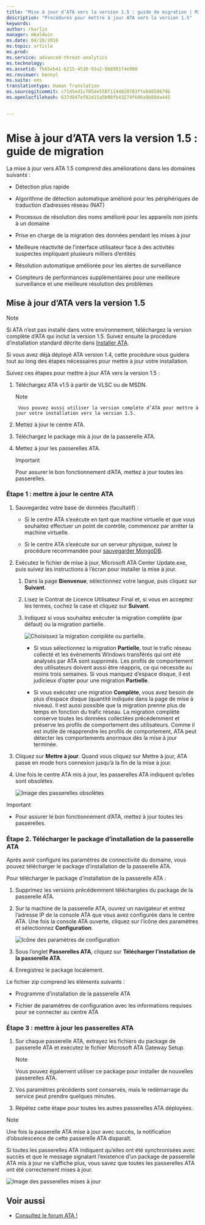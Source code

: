 ```yaml
---
title: "Mise à jour d’ATA vers la version 1.5 : guide de migration | Microsoft ATA"
description: "Procédures pour mettre à jour ATA vers la version 1.5"
keywords: 
author: rkarlin
manager: mbaldwin
ms.date: 04/28/2016
ms.topic: article
ms.prod: 
ms.service: advanced-threat-analytics
ms.technology: 
ms.assetid: fb65eb41-b215-4530-93a2-0b8991f4e980
ms.reviewer: bennyl
ms.suite: ems
translationtype: Human Translation
ms.sourcegitcommit: c71d5ed1c705de558f1144820703ffe84850679b
ms.openlocfilehash: 637d847af82d15a5b88fb43274f606a9b89da445


---
```


# Mise à jour d’ATA vers la version 1.5 : guide de migration
La mise à jour vers ATA 1.5 comprend des améliorations dans les domaines suivants :

-   Détection plus rapide

-   Algorithme de détection automatique amélioré pour les périphériques de traduction d’adresses réseau (NAT)

-   Processus de résolution des noms amélioré pour les appareils non joints à un domaine

-   Prise en charge de la migration des données pendant les mises à jour

-   Meilleure réactivité de l’interface utilisateur face à des activités suspectes impliquant plusieurs milliers d’entités

-   Résolution automatique améliorée pour les alertes de surveillance

-   Compteurs de performances supplémentaires pour une meilleure surveillance et une meilleure résolution des problèmes

## Mise à jour d’ATA vers la version 1.5
> [!NOTE]
> Si ATA n’est pas installé dans votre environnement, téléchargez la version complète d’ATA qui inclut la version 1.5. Suivez ensuite la procédure d’installation standard décrite dans [Installer ATA](/advanced-threat-analytics/deploy-use/install-ata).

Si vous avez déjà déployé ATA version 1.4, cette procédure vous guidera tout au long des étapes nécessaires pour mettre à jour votre installation.

Suivez ces étapes pour mettre à jour ATA vers la version 1.5 :

1.  Téléchargez ATA v1.5 à partir de VLSC ou de MSDN.
      > [!NOTE]
         Vous pouvez aussi utiliser la version complète d’ATA pour mettre à jour votre installation vers la version 1.5.


2.  Mettez à jour le centre ATA.

3.  Téléchargez le package mis à jour de la passerelle ATA.

4.  Mettez à jour les passerelles ATA.

    > [!IMPORTANT]
    > Pour assurer le bon fonctionnement d’ATA, mettez à jour toutes les passerelles.

### Étape 1 : mettre à jour le centre ATA

1.  Sauvegardez votre base de données (facultatif) :

    -   Si le centre ATA s’exécute en tant que machine virtuelle et que vous souhaitez effectuer un point de contrôle, commencez par arrêter la machine virtuelle.

    -   Si le centre ATA s’exécute sur un serveur physique, suivez la procédure recommandée pour [sauvegarder MongoDB](https://docs.mongodb.org/manual/core/backups/).

2.  Exécutez le fichier de mise à jour, Microsoft ATA Center Update.exe, puis suivez les instructions à l’écran pour installer la mise à jour.

    1.  Dans la page **Bienvenue**, sélectionnez votre langue, puis cliquez sur **Suivant**.

    2.  Lisez le Contrat de Licence Utilisateur Final et, si vous en acceptez les termes, cochez la case et cliquez sur **Suivant**.

    3.  Indiquez si vous souhaitez exécuter la migration complète (par défaut) ou la migration partielle.

        ![Choisissez la migration complète ou partielle.](media/ATA-center-fullpartial.png)

        -   Si vous sélectionnez la migration **Partielle**, tout le trafic réseau collecté et les événements Windows transférés qui ont été analysés par ATA sont supprimés. Les profils de comportement des utilisateurs doivent aussi être réappris, ce qui nécessite au moins trois semaines. Si vous manquez d’espace disque, il est judicieux d’opter pour une migration **Partielle**.

        -   Si vous exécutez une migration **Complète**, vous avez besoin de plus d’espace disque (quantité indiquée dans la page de mise à niveau). Il est aussi possible que la migration prenne plus de temps en fonction du trafic réseau. La migration complète conserve toutes les données collectées précédemment et préserve les profils de comportement des utilisateurs. Comme il est inutile de réapprendre les profils de comportement, ATA peut détecter les comportements anormaux dès la mise à jour terminée.

3.  Cliquez sur **Mettre à jour**. Quand vous cliquez sur Mettre à jour, ATA passe en mode hors connexion jusqu’à la fin de la mise à jour.

4.  Une fois le centre ATA mis à jour, les passerelles ATA indiquent qu’elles sont obsolètes.

    ![Image des passerelles obsolètes](media/ATA-center-outdated.png)

> [!IMPORTANT]
> - Pour assurer le bon fonctionnement d’ATA, mettez à jour toutes les passerelles.

### Étape 2. Télécharger le package d’installation de la passerelle ATA
Après avoir configuré les paramètres de connectivité du domaine, vous pouvez télécharger le package d’installation de la passerelle ATA.

Pour télécharger le package d’installation de la passerelle ATA :

1.  Supprimez les versions précédemment téléchargées du package de la passerelle ATA.

2.  Sur la machine de la passerelle ATA, ouvrez un navigateur et entrez l’adresse IP de la console ATA que vous avez configurée dans le centre ATA. Une fois la console ATA ouverte, cliquez sur l’icône des paramètres et sélectionnez **Configuration**.

    ![Icône des paramètres de configuration](media/ATA-config-icon.JPG)

3.  Sous l’onglet **Passerelles ATA**, cliquez sur **Télécharger l’installation de la passerelle ATA**.

4.  Enregistrez le package localement.

Le fichier zip comprend les éléments suivants :

-   Programme d’installation de la passerelle ATA

-   Fichier de paramètres de configuration avec les informations requises pour se connecter au centre ATA

### Étape 3 : mettre à jour les passerelles ATA

1.  Sur chaque passerelle ATA, extrayez les fichiers du package de passerelle ATA et exécutez le fichier Microsoft ATA Gateway Setup.

    > [!NOTE]
    > Vous pouvez également utiliser ce package pour installer de nouvelles passerelles ATA.

2.  Vos paramètres précédents sont conservés, mais le redémarrage du service peut prendre quelques minutes.

3.  Répétez cette étape pour toutes les autres passerelles ATA déployées.

> [!NOTE]
> Une fois la passerelle ATA mise à jour avec succès, la notification d’obsolescence de cette passerelle ATA disparaît.

Si toutes les passerelles ATA indiquent qu’elles ont été synchronisées avec succès et que le message signalant l’existence d’un package de passerelle ATA mis à jour ne s’affiche plus, vous savez que toutes les passerelles ATA ont été correctement mises à jour.

![Image des passerelles mises à jour](media/ATA-gw-updated.png)

## Voir aussi

- [Consultez le forum ATA !](https://social.technet.microsoft.com/Forums/security/home?forum=mata)



<!--HONumber=Oct16_HO4-->


